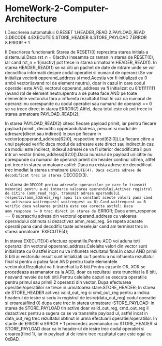 # HomeWork-2-Computer-Architecture


I.Descrierea automatului:
0.RESET
1.HEADER_READ
2.PAYLOAD_READ
3.DECODE
4.EXECUTE
5.STORE_HEADER
6.STORE_PAYLOAD
7.ERROR
8.ERROR + 1
 

II.Descrierea functionarii:
Starea de RESET(0) reprezinta starea initiala a sistemului.Daca rst_n = 0(activ) inseamna ca raman in starea de RESET(0), iar cand rst_n = 1(inactiv) pot trece in starea urmatoare HEADER_READ(1).
In starea HEADER_READ(1) se va  citi un pachet de date de intrare unde se vor decodifica informatii despre codul operatiei si numarul de operanzi.Se vor initializa vectorii opperand_address si mod.Acestia vor fi initializati cu 0 ambii vectori(avand rol de element neutru), doar in cazul in care codul operatiei este AND,  vectorul opperand_address va fi initializat cu 8’b11111111 (avand rol de element neutru)pentru a se putea face AND pe toate elementele vectorului fara a influenta rezultatul final.In caz ca numarul de operanzi nu corespunde cu codul operatiei  sau numarul de operanzi == 0 se va trece direct in starea ERROR(7).Altfel, daca totul este ok pot trece in starea urmatoare PAYLOAD_READ(2);

In starea PAYLOAD_READ(2)  citesc fiecare payload primit, iar pentru fiecare payload primit , decodific opperandul/adresa, precum si modul de adresare(direct sau indirect) le pun pe fiecare in vector(oppperand_address[62:0], respective mod[62:0]).La fiecare citire a unui payload verific daca modul de adresare este direct sau indirect.In caz ca modul este indirect, indexul adresei ce va fi ulterior decodificata il pun intr un vector (index_address[62:0]).Daca numarul de payload uri citite nu corespunde cu numarul de operanzi primit din header continui citirea, altfel pot trece in starea urmatoare astfel:
Daca nu exista adrese de decodificat trec imediat la starea urmatoare `EXECUTE(4).
Daca exista adrese de decodificat trec in starea `DECODE(3).

In starea de `DECODE preiua adresele operanzilor pe care le transmit memoriei pentru a-mi intoarce valoarea operandului.Activez registrul de citire (amm_read_reg), transmit adresa operandului respectiv(amm_address_reg) apoi tin constant aceste valori pana cand se activeaza waitrequest( waitrequest == 0).Cand waitrequest == 0  verific daca valoarea primita este cea corecta astfel:
Daca amm_response != 0 trec direct in starea de `ERROR;
Daca amm_response == 0 suprascriu adresa din vectorul operand_address cu valoarea operandului obtinuta si dezactivez amm_read_reg.
Se repeta aceaste operatii pana cand decodific toate adresele,iar cand am terminat  trec in starea urmatoare `EXECUTE(4);

In starea EXECUTE(4) efectuez operatiile.Pentru ADD voi aduna toti operanzi din vectorul opperand_address.Celelalte valori din vector sunt initializate cu 0 astfel incat nu va influneta rezultatul final.In cazul AND primii 8 biti ai vectorului result sunt initializati cu 1 pentru a nu influenta rezultatul final si pentru a putea face AND pentru toate elementele vectorului.Rezultatul va fi trunchiat la 8 biti.Pentru cazurile OR, XOR se procedeaza asemanator ca la ADD, doar ca rezultatul este trunchiat la 8 biti, neavand nevoie de toti bitii.Pentru celelalte cazuri se executa operatiile pentru primul sau primii 2 operanzi din vector.
Dupa efectuarea operatiei/operatiilor se trece in urmatoarea stare:STORE_HEADER;
In starea de STORE_HEADER activez valid_out_reg si cmd_out_reg pentru a indica headerul de iesire si scriu in registrul de iesire(data_out_reg) codul operatiei si eroarea(fiind 0) dupa care trec in starea urmatoare :STORE_PAYLOAD:
In starea de STORE_PAYLOAD tin active doar valid_out_reg, cmd_out_reg il dezactivez pentru a sugera ca se va transmite payload ul, astfel incat in data_out_reg trec rezultatul obtinut in urma efectuarii operatiei/operatiilor.
In starile de ERROR si ERROR + 1 preocedez asemanator cu STORE_HEADER si STORE_PAYLOAD  doar ca in header-ul de iesire trec codul operatiei si eroarea(fiind 1), iar in payload ul de iesire trec rezultatul care este egal cu 0xBAD.
